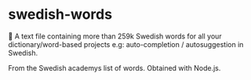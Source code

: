 # swedish-words
 
📝 A text file containing more than 259k Swedish words for all your dictionary/word-based projects e.g: auto-completion / autosuggestion in Swedish.

From the Swedish academys list of words. Obtained with Node.js.

